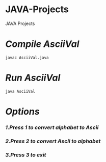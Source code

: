 # JAVA-Projects
JAVA Projects

# *Compile AsciiVal*
```
javac AsciiVal.java
```

# *Run AsciiVal*
```
java AsciiVal
```

# *Options*
### *1.Press 1 to convert alphabet to Ascii*
### *2.Press 2 to convert Ascii to alphabet*
### *3.Press 3 to exit*
